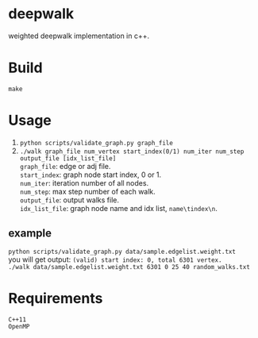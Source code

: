 # deepwalk
weighted deepwalk implementation in c++.

# Build
`make`

# Usage
1. `python scripts/validate_graph.py graph_file`    
2. `./walk graph_file num_vertex start_index(0/1) num_iter num_step output_file [idx_list_file]`    
`graph_file`: edge or adj file.     
`start_index`: graph node start index, 0 or 1.  
`num_iter`: iteration number of all nodes.  
`num_step`: max step number of each walk.   
`output_file`:  output walks file.  
`idx_list_file`: graph node name and idx list, `name\tindex\n`.   

## example
`python scripts/validate_graph.py data/sample.edgelist.weight.txt`  
you will get output: `(valid) start index: 0, total 6301 vertex.`   
`./walk data/sample.edgelist.weight.txt 6301 0 25 40 random_walks.txt`    

# Requirements
`C++11`  
`OpenMP`    
